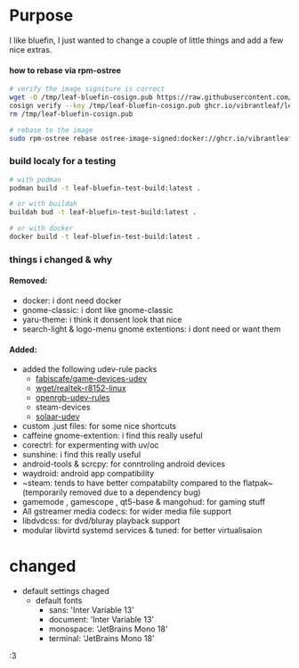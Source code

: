 # Purpose
I like bluefin, I just wanted to change a couple of little things and add a few nice extras.

#### how to rebase via rpm-ostree
```sh
# verify the image signiture is correct
wget -O /tmp/leaf-bluefin-cosign.pub https://raw.githubusercontent.com/vibrantleaf/leaf-bluefin/refs/heads/main/cosign.pub
cosign verify --key /tmp/leaf-bluefin-cosign.pub ghcr.io/vibrantleaf/leaf-bluefin:latest
rm /tmp/leaf-bluefin-cosign.pub

# rebase to the image
sudo rpm-ostree rebase ostree-image-signed:docker://ghcr.io/vibrantleaf/leaf-bluefin:latest
```

### build localy for a testing
```sh
# with podman
podman build -t leaf-bluefin-test-build:latest .

# or with buildah
buildah bud -t leaf-bluefin-test-build:latest .

# or with docker 
docker build -t leaf-bluefin-test-build:latest .
```

### things i changed & why
#### Removed:
- docker: i dont need docker
- gnome-classic: i dont like gnome-classic
- yaru-theme: i think it donsent look that nice
- search-light & logo-menu gnome extentions: i dont need or want them
#### Added:
- added the following udev-rule packs
  - [fabiscafe/game-devices-udev](https://github.com/fabiscafe/game-devices-udev)
  - [wget/realtek-r8152-linux](https://github.com/wget/realtek-r8152-linux/)
  - [openrgb-udev-rules](https://packages.fedoraproject.org/pkgs/openrgb/openrgb-udev-rules/)
  - steam-devices
  - [solaar-udev](https://packages.fedoraproject.org/pkgs/solaar/solaar-udev/)
- custom .just files: for some nice shortcuts
- caffeine gnome-extention: i find this really useful
- corectrl: for expermenting with uv/oc
- sunshine: i find this really useful
- android-tools & scrcpy: for conntroling android devices
- waydroid: android app compatibility
- ~steam: tends to have better compatabilty compared to the flatpak~ (temporarily removed due to a dependency bug)
- gamemode , gamescope , qt5-base & mangohud: for gaming stuff 
- All gstreamer media codecs: for wider media file support
- libdvdcss: for dvd/bluray playback support
- modular libvirtd systemd services & tuned: for better virtualisaion
# changed
- default settings chaged
  - default fonts
    - sans: 'Inter Variable 13'
    - document: 'Inter Variable 13'
    - monospace: 'JetBrains Mono 18'
    - terminal: 'JetBrains Mono 18'

:3
